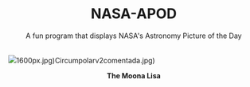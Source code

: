 <div align="center">
  <h1>
    NASA-APOD
  </h1>
</div>
  
<div align="center">
  A fun program that displays NASA's Astronomy Picture of the Day
</div>

<br>

![](https://apod.nasa.gov/apod/image/2409/Moonalisa_base_corr.jpg)1600px.jpg)Circumpolarv2comentada.jpg)

<p align = "center">
  <b>The Moona Lisa</b>
</p>
